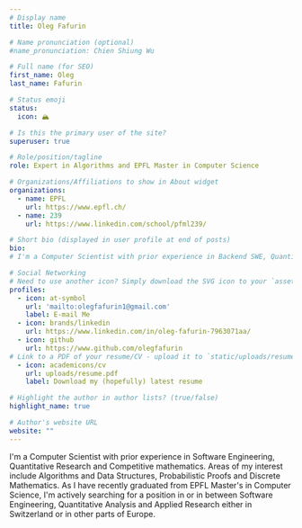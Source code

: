 ```yaml
---
# Display name
title: Oleg Fafurin

# Name pronunciation (optional)
#name_pronunciation: Chien Shiung Wu

# Full name (for SEO)
first_name: Oleg
last_name: Fafurin

# Status emoji
status:
  icon: 🏔️

# Is this the primary user of the site?
superuser: true

# Role/position/tagline
role: Expert in Algorithms and EPFL Master in Computer Science

# Organizations/Affiliations to show in About widget
organizations:
  - name: EPFL
    url: https://www.epfl.ch/
  - name: 239
    url: https://www.linkedin.com/school/pfml239/

# Short bio (displayed in user profile at end of posts)
bio: 
# I'm a Computer Scientist with prior experience in Backend SWE, Quantitative Research and Competitive mathematics, now approaching the end of my Master in Computer Science at EPFL. Areas of my interest include Algorithms and Data Structures, Probabilistic Proofs and Discrete Mathematics.  

# Social Networking
# Need to use another icon? Simply download the SVG icon to your `assets/media/icons/` folder.
profiles:
  - icon: at-symbol
    url: 'mailto:olegfafurin1@gmail.com'
    label: E-mail Me
  - icon: brands/linkedin
    url: https://www.linkedin.com/in/oleg-fafurin-7963071aa/
  - icon: github
    url: https://www.github.com/olegfafurin
# Link to a PDF of your resume/CV - upload it to `static/uploads/resume.pdf`
  - icon: academicons/cv
    url: uploads/resume.pdf
    label: Download my (hopefully) latest resume

# Highlight the author in author lists? (true/false)
highlight_name: true

# Author's website URL
website: ""
---
```


I'm a Computer Scientist with prior experience in Software Engineering, Quantitative Research and Competitive mathematics. Areas of my interest include Algorithms and Data Structures, Probabilistic Proofs and Discrete Mathematics. As I have recently graduated from EPFL Master's in Computer Science, I'm actively searching for a position in or in between Software Engineering, Quantitative Analysis and Applied Research either in Switzerland or in other parts of Europe.
